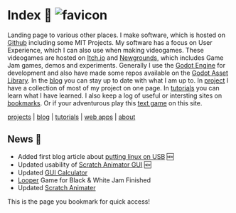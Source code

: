 # Index 🥦 ![favicon](favicon.ico)
Landing page to various other places. I make software, which is hosted on [Github](https://github.com/boukew99) including some MIT Projects. My software has a focus on User Experience, which I can also use when making videogames. These videogames are hosted on [Itch.io](https://howyoudoing.itch.io/) and [Newgrounds](https://howyourdoing.newgrounds.com/), which includes Game Jam games, demos and experiments. Generally I use the [Godot Engine](https://godotengine.org) for development and also have made some repos available on the [Godot Asset Library](https://godotengine.org/asset-library/asset?category=&godot_version=&sort=updated&filter=boukew99). In the [blog](blog) you can stay up to date with what I am up to. In [project](projects) I have a collection of most of my project on one page. In [tutorials](tutorials) you can learn what I have learned. I also keep a log of useful or intersting sites on [bookmarks](bookmarks). Or if your adventurous play this [text game](web_apps/text_adventure) on this site.

[projects](projects) | [blog](blog) | [tutorials](tutorials) | [web apps](web_apps) | [about](about.md) 


## News 📰 
* Added first blog article about [putting linux on USB](blog/linux_on_usb.md) 🆕
* Updated usability of [Scratch Animator GUI](https://github.com/boukew99/scratch_animater/commit/529d77f303c51e972a268d4bce11f75f81636c1a) 🆕
* Updated [GUI Calculator](https://github.com/boukew99/gui_calculator/commit/893f9abad4cd5fd17109b55dc9275cdcc5436551) 
* [Looper](https://howyoudoing.itch.io/looper) Game for Black & White Jam Finished 
* Updated [Scratch Animater](https://github.com/boukew99/scratch_animater)

This is the page you bookmark for quick access!
